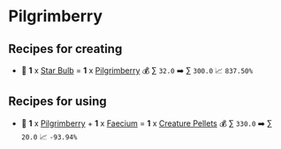 # Pilgrimberry

## Recipes for creating

* 🍳 **1** x [Star Bulb](<Star Bulb.md>) = **1** x [Pilgrimberry](<Pilgrimberry.md>) 💰 ∑ `32.0` ➡️ ∑ `300.0` 📈 `837.50%`


## Recipes for using

* 🍳 **1** x [Pilgrimberry](<Pilgrimberry.md>) + **1** x [Faecium](<Faecium.md>) = **1** x [Creature Pellets](<Creature Pellets.md>) 💰 ∑ `330.0` ➡️ ∑ `20.0` 📈 `-93.94%`

